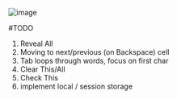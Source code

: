 ![image](https://puu.sh/fde3c/6a5f748db9.png)

#TODO

1. Reveal All
2. Moving to next/previous (on Backspace) cell
3. Tab loops through words, focus on first char
4. Clear This/All
5. Check This
6. implement local / session storage
